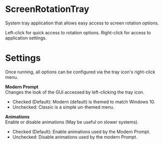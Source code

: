 # ScreenRotationTray
System tray application that allows easy access to screen rotation options.

Left-click for quick access to rotation options. Right-click for access to application settings.

# Settings
Once running, all options can be configured via the tray icon's right-click menu.

<b>Modern Prompt</b><br>
Changes the look of the GUI accessed by left-clicking the tray icon.
* Checked (Default): Modern (default) is themed to match Windows 10.
* Unchecked: Classic is a simple un-themed menu.

<b>Animations</b><br>
Enable or disable animations (May be useful on slower systems).
* Checked (Default): Enable animations used by the Modern Prompt.
* Unchecked: Disable animations used by the modern Prompt.
